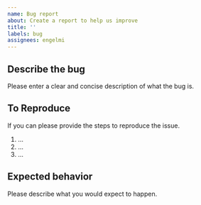 ```yaml
---
name: Bug report
about: Create a report to help us improve
title: ''
labels: bug
assignees: engelmi
---
```


## Describe the bug

Please enter a clear and concise description of what the bug is.

## To Reproduce

If you can please provide the steps to reproduce the issue.

1. ...
2. ...
3. ...

## Expected behavior

Please describe what you would expect to happen.
